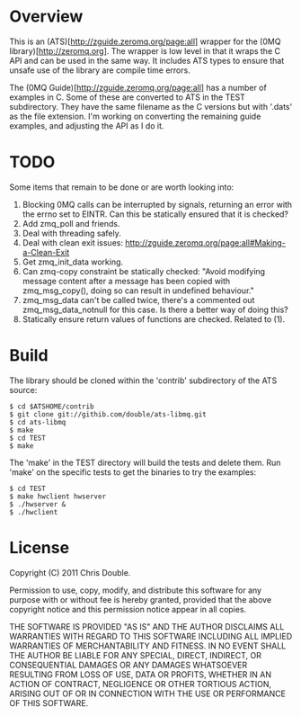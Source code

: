 Overview
========

This is an (ATS)[http://zguide.zeromq.org/page:all] wrapper for the
(0MQ library)[http://zeromq.org]. The wrapper is low level
in that it wraps the C API and can be used in the same way. It includes
ATS types to ensure that unsafe use of the library are compile time errors.

The (0MQ Guide)[http://zguide.zeromq.org/page:all] has a number of
examples in C. Some of these are converted
to ATS in the TEST subdirectory. They have the same filename as the C 
versions but with '.dats' as the file extension. I'm working on converting
the remaining guide examples, and adjusting the API as I do it.

TODO
====

Some items that remain to be done or are worth looking into:

1. Blocking 0MQ calls can be interrupted by signals, returning an
   error with the errno set to EINTR. Can this be statically ensured
   that it is checked?
2. Add zmq_poll and friends.
3. Deal with threading safely.
4. Deal with clean exit issues: http://zguide.zeromq.org/page:all#Making-a-Clean-Exit
5. Get zmq_init_data working.
6. Can zmq-copy constraint be statically checked:
   "Avoid modifying message content after a message has been copied with
    zmq_msg_copy(), doing so can result in undefined behaviour."
7. zmq_msg_data can't be called twice, there's a commented out zmq_msg_data_notnull
   for this case. Is there a better way of doing this?
8. Statically ensure return values of functions are checked. Related to (1).

Build
=====

The library should be cloned within the 'contrib' subdirectory of the ATS source:

    $ cd $ATSHOME/contrib
    $ git clone git://githib.com/double/ats-libmq.git
    $ cd ats-libmq
    $ make
    $ cd TEST
    $ make

The 'make' in the TEST directory will build the tests and delete them. Run 'make' 
on the specific tests to get the binaries to try the examples:

    $ cd TEST
    $ make hwclient hwserver
    $ ./hwserver & 
    $ ./hwclient

License
=======

Copyright (C) 2011 Chris Double.

Permission to use, copy, modify, and distribute this software for any
purpose with or without fee is hereby granted, provided that the above
copyright notice and this permission notice appear in all copies.

THE SOFTWARE IS PROVIDED "AS IS" AND THE AUTHOR DISCLAIMS ALL WARRANTIES
WITH REGARD TO THIS SOFTWARE INCLUDING ALL IMPLIED WARRANTIES OF
MERCHANTABILITY AND FITNESS. IN NO EVENT SHALL THE AUTHOR BE LIABLE FOR
ANY SPECIAL, DIRECT, INDIRECT, OR CONSEQUENTIAL DAMAGES OR ANY DAMAGES
WHATSOEVER RESULTING FROM LOSS OF USE, DATA OR PROFITS, WHETHER IN AN
ACTION OF CONTRACT, NEGLIGENCE OR OTHER TORTIOUS ACTION, ARISING OUT OF
OR IN CONNECTION WITH THE USE OR PERFORMANCE OF THIS SOFTWARE.
